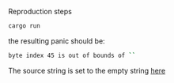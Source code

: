 
Reproduction steps

```bash
cargo run
```

the resulting panic should be:

```bash
byte index 45 is out of bounds of ``
```

The source string is set to the empty string [here](https://github.com/gfx-rs/wgpu/blob/6db097694ce121f9cd927ef6dbb5608a69906760/wgpu-core/src/device/resource.rs#L1493)
